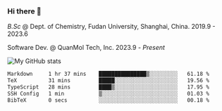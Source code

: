 ### Hi there 👋

<!--
**zephyr-zdz/zephyr-zdz** is a ✨ _special_ ✨ repository because its `README.md` (this file) appears on your GitHub profile.

Here are some ideas to get you started:

- 🔭 I’m currently working on ...
- 🌱 I’m currently learning ...
- 👯 I’m looking to collaborate on ...
- 🤔 I’m looking for help with ...
- 💬 Ask me about ...
- 📫 How to reach me: ...
- 😄 Pronouns: ...
- ⚡ Fun fact: ...
-->

_B.Sc_ @ Dept. of Chemistry, Fudan University, Shanghai, China. 2019.9 - 2023.6

Software Dev. @ QuanMol Tech, Inc. 2023.9 - _Present_

![My GitHub stats](https://github-readme-stats.vercel.app/api?username=zephyr-zdz)

<!--START_SECTION:waka-->

```txt
Markdown     1 hr 37 mins    ███████████████▒░░░░░░░░░   61.18 %
TeX          31 mins         █████░░░░░░░░░░░░░░░░░░░░   19.56 %
TypeScript   28 mins         ████▒░░░░░░░░░░░░░░░░░░░░   17.95 %
SSH Config   1 min           ▒░░░░░░░░░░░░░░░░░░░░░░░░   01.03 %
BibTeX       0 secs          ░░░░░░░░░░░░░░░░░░░░░░░░░   00.18 %
```

<!--END_SECTION:waka-->

